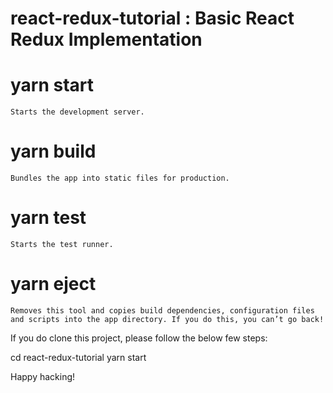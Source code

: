 # react-redux-tutorial : Basic React Redux Implementation

# yarn start
    Starts the development server.

# yarn build
    Bundles the app into static files for production.

# yarn test
    Starts the test runner.

# yarn eject
    Removes this tool and copies build dependencies, configuration files
    and scripts into the app directory. If you do this, you can’t go back!

If you do clone this project, please follow the below few steps:

  cd react-redux-tutorial
  yarn start

Happy hacking!

